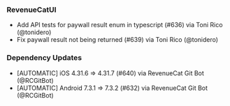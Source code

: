 ### RevenueCatUI
* Add API tests for paywall result enum in typescript (#636) via Toni Rico (@tonidero)
* Fix paywall result not being returned (#639) via Toni Rico (@tonidero)
### Dependency Updates
* [AUTOMATIC] iOS 4.31.6 => 4.31.7 (#640) via RevenueCat Git Bot (@RCGitBot)
* [AUTOMATIC] Android 7.3.1 => 7.3.2 (#632) via RevenueCat Git Bot (@RCGitBot)
